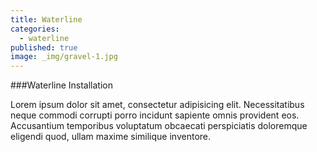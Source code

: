 ```yaml
---
title: Waterline
categories: 
  - waterline
published: true
image: _img/gravel-1.jpg
---
```


###Waterline Installation

Lorem ipsum dolor sit amet, consectetur adipisicing elit. Necessitatibus neque commodi corrupti porro incidunt sapiente omnis provident eos. Accusantium temporibus voluptatum obcaecati perspiciatis doloremque eligendi quod, ullam maxime similique inventore.
